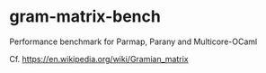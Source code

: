 # gram-matrix-bench
Performance benchmark for Parmap, Parany and Multicore-OCaml

Cf. https://en.wikipedia.org/wiki/Gramian_matrix
